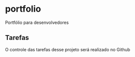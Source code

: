 # portfolio
Portfólio para desenvolvedores

## Tarefas

O controle das tarefas desse projeto será realizado no Github
